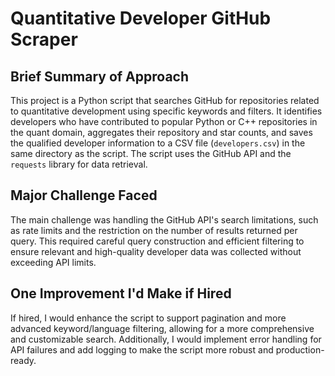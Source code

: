 # Quantitative Developer GitHub Scraper

## Brief Summary of Approach
This project is a Python script that searches GitHub for repositories related to quantitative development using specific keywords and filters. It identifies developers who have contributed to popular Python or C++ repositories in the quant domain, aggregates their repository and star counts, and saves the qualified developer information to a CSV file (`developers.csv`) in the same directory as the script. The script uses the GitHub API and the `requests` library for data retrieval.

## Major Challenge Faced
The main challenge was handling the GitHub API's search limitations, such as rate limits and the restriction on the number of results returned per query. This required careful query construction and efficient filtering to ensure relevant and high-quality developer data was collected without exceeding API limits.

## One Improvement I'd Make if Hired
If hired, I would enhance the script to support pagination and more advanced keyword/language filtering, allowing for a more comprehensive and customizable search. Additionally, I would implement error handling for API failures and add logging to make the script more robust and production-ready. 